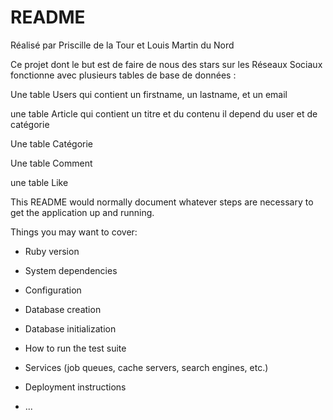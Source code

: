 # README

Réalisé par Priscille de la Tour et Louis Martin du Nord 

Ce projet dont le but est de faire de nous des stars sur les Réseaux Sociaux fonctionne avec plusieurs tables de base de données :


Une table Users 
qui contient un firstname, un lastname, et un email

une table Article 
qui contient un titre et du contenu 
il depend du user et de catégorie

Une table Catégorie 

Une table Comment

une table Like

This README would normally document whatever steps are necessary to get the
application up and running.

Things you may want to cover:

* Ruby version

* System dependencies

* Configuration

* Database creation

* Database initialization

* How to run the test suite

* Services (job queues, cache servers, search engines, etc.)

* Deployment instructions

* ...
